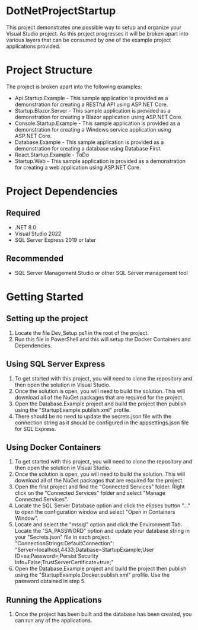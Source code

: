 # DotNetProjectStartup
This project demonstrates one possible way to setup and organize your Visual Studio project. As this project progresses it
will be broken apart into various layers that can be consumed by one of the example project applications provided.

# Project Structure
The project is broken apart into the following examples:
- Api.Startup.Example - This sample application is provided as a demonstration for creating a RESTful API using ASP.NET Core.
- Startup.Blazor.Server - This sample application is provided as a demonstration for creating a Blazor application using ASP.NET Core.
- Console.Startup.Example - This sample application is provided as a demonstration for creating a Windows service application using ASP.NET Core.
- Database.Example - This sample application is provided as a demonstration for creating a database using Database First.
- React.Startup.Example - ToDo
- Startup.Web - This sample application is provided as a demonstration for creating a web application using ASP.NET Core.

# Project Dependencies
## Required
- .NET 8.0
- Visual Studio 2022
- SQL Server Express 2019 or later

## Recommended
- SQL Server Management Studio or other SQL Server management tool

# Getting Started 
## Setting up the project
1. Locate the file Dev_Setup.ps1 in the root of the project.
2. Run this file in PowerShell and this will setup the Docker Containers and Dependencies.

## Using SQL Server Express
1. To get started with this project, you will need to clone the repository and then open the solution in Visual Studio. 
2. Once the solution is open, you will need to build the solution. This will download all of the NuGet packages that are required for the project.
3. Open the Database.Example project and build the project then publish using the "StartupExample.publish.xml" profile.
4. There should be no need to update the secrets.json file with the connection string as it should be configured in the appsettings.json file for SQL Express.

## Using Docker Containers
1. To get started with this project, you will need to clone the repository and then open the solution in Visual Studio. 
2. Once the solution is open, you will need to build the solution. This will download all of the NuGet packages that are required for the project.
3. Open the first project and find the "Connected Services" folder. Right click on the "Connected Services" folder and select "Manage Connected Services".
4. Locate the SQL Server Database option and click the elipses button "..." to open the configuration window and select "Open in Containers Window".
5. Locate and select the "mssql" option and click the Environment Tab. Locate the "SA_PASSWORD" option and update your database string in your "Secrets.json" file in each project. 
"ConnectionStrings:DefaultConnection": "Server=localhost,4433;Database=StartupExample;User ID=sa;Password=<DatabasePassword>;Persist Security Info=False;TrustServerCertificate=true;"
6. Open the Database.Example project and build the project then publish using the "StartupExample.Docker.publish.xml" profile. Use the password obtained in step 5.

## Running the Applications
1. Once the project has been built and the database has been created, you can run any of the applications.

